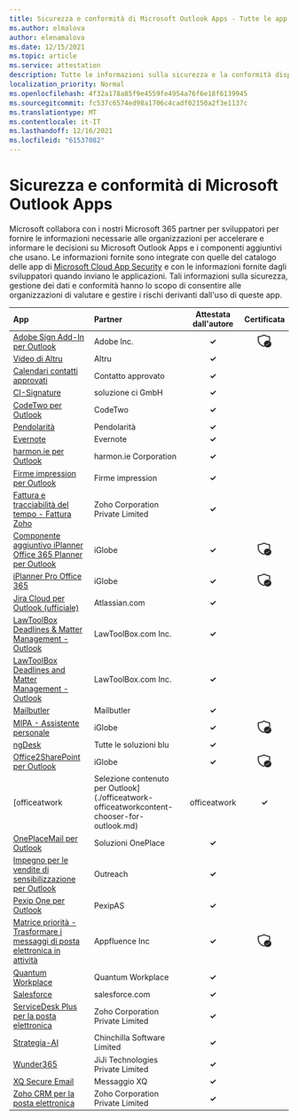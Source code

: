```yaml
---
title: Sicurezza e conformità di Microsoft Outlook Apps - Tutte le app
ms.author: elmalova
author: elenamalova
ms.date: 12/15/2021
ms.topic: article
ms.service: attestation
description: Tutte le informazioni sulla sicurezza e la conformità disponibili per tutte le app Outlook Microsoft.
localization_priority: Normal
ms.openlocfilehash: 4f32a178a85f9e4559fe4954a76f6e18f6139945
ms.sourcegitcommit: fc537c6574ed98a1706c4cadf02150a2f3e1137c
ms.translationtype: MT
ms.contentlocale: it-IT
ms.lasthandoff: 12/16/2021
ms.locfileid: "61537082"
---
```

# <a name="microsoft-outlook-apps-security-and-compliance"></a>Sicurezza e conformità di Microsoft Outlook Apps

Microsoft collabora con i nostri Microsoft 365 partner per sviluppatori per fornire le informazioni necessarie alle organizzazioni per accelerare e informare le decisioni su Microsoft Outlook Apps e i componenti aggiuntivi che usano. Le informazioni fornite sono integrate con quelle del catalogo delle app di [Microsoft Cloud App Security](https://www.microsoft.com/en-us/enterprise-mobility-security/cloud-app-security) e con le informazioni fornite dagli sviluppatori quando inviano le applicazioni. Tali informazioni sulla sicurezza, gestione dei dati e conformità hanno lo scopo di consentire alle organizzazioni di valutare e gestire i rischi derivanti dall'uso di queste app.

| **App** | **Partner** | **Attestata dall'autore** | **Certificata** |
|:--------|:------------|:----------------------:|:-------------:|
| [Adobe Sign Add-In per Outlook](./adobe-inc-sign-add-in-for-outlook.md) | Adobe Inc. | **✓** | <img alt="Certified application badge" src="../media/certified-badge.png" height="25" width="25" /> |
| [Video di Altru](./altru-videos.md) | Altru | **✓** |  |
| [Calendari contatti approvati](./approved-contact-calendars.md) | Contatto approvato | **✓** |  |
| [CI-Signature](./ci-solution-gmbh-signature.md) | soluzione ci GmbH | **✓** |  |
| [CodeTwo per Outlook](./codetwo-for-outlook.md) | CodeTwo | **✓** |  |
| [Pendolarità](./commuty.md) | Pendolarità | **✓** |  |
| [Evernote](./evernote.md) | Evernote | **✓** |  |
| [harmon.ie per Outlook](./harmonie-corporation-for-outlook.md) | harmon.ie Corporation | **✓** |  |
| [Firme impression per Outlook](./impression-signatures-for-outlook.md) | Firme impression | **✓** |  |
| [Fattura e tracciabilità del tempo - Fattura Zoho](./zoho-corporation-private-limited-invoice-and-time-tracking.md) | Zoho Corporation Private Limited | **✓** |  |
| [Componente aggiuntivo iPlanner Office 365 Planner per Outlook](./iglobe-iplanner-office-365-planner-add-in-for-outlook.md) | iGlobe | **✓** | <img alt="Certified application badge" src="../media/certified-badge.png" height="25" width="25" /> |
| [iPlanner Pro Office 365](./iglobe-iplanner-pro-office-365.md) | iGlobe | **✓** | <img alt="Certified application badge" src="../media/certified-badge.png" height="25" width="25" /> |
| [Jira Cloud per Outlook (ufficiale)](./atlassiancom-jira-cloud-for-outlook-official.md) | Atlassian.com | **✓** |  |
| [LawToolBox Deadlines &amp; Matter Management - Outlook](./lawtoolboxcom-inc-lawtoolbox-deadlines-and-matter-management-outlook.md) | LawToolBox.com Inc. | **✓** |  |
| [LawToolBox Deadlines and Matter Management - Outlook](./lawtoolboxcom-inc-lawtoolbox-deadlines-and-matter-management-outlook.md) | LawToolBox.com Inc. | **✓** |  |
| [Mailbutler](./mailbutler.md) | Mailbutler | **✓** |  |
| [MIPA - Assistente personale](./iglobe-mipa-your-own-personal-assistant.md) | iGlobe | **✓** | <img alt="Certified application badge" src="../media/certified-badge.png" height="25" width="25" /> |
| [ngDesk](./all-blue-solutions-ngdesk.md) | Tutte le soluzioni blu | **✓** |  |
| [Office2SharePoint per Outlook](./iglobe-office2sharepoint-for-outlook.md) | iGlobe | **✓** | <img alt="Certified application badge" src="../media/certified-badge.png" height="25" width="25" /> |
| [officeatwork | Selezione contenuto per Outlook](./officeatwork-officeatworkcontent-chooser-for-outlook.md) | officeatwork | **✓** |  |
| [OnePlaceMail per Outlook](./oneplace-solutions-oneplacemail-for-outlook.md) | Soluzioni OnePlace | **✓** |  |
| [Impegno per le vendite di sensibilizzazione per Outlook](./outreach-sales-engagement-for-outlook.md) | Outreach | **✓** |  |
| [Pexip One per Outlook](./pexipas-pexip-one-for-outlook.md) | PexipAS | **✓** |  |
| [Matrice priorità - Trasformare i messaggi di posta elettronica in attività](./appfluence-inc-priority-matrix-turn-emails-into-tasks.md) | Appfluence Inc | **✓** | <img alt="Certified application badge" src="../media/certified-badge.png" height="25" width="25" /> |
| [Quantum Workplace](./quantum-workplace.md) | Quantum Workplace | **✓** |  |
| [Salesforce](./salesforcecom-salesforce.md) | salesforce.com | **✓** |  |
| [ServiceDesk Plus per la posta elettronica](./zoho-corporation-private-limited-servicedesk-plus-for-email.md) | Zoho Corporation Private Limited | **✓** |  |
| [Strategia-AI](./chinchilla-software-limited-strategy-ai.md) | Chinchilla Software Limited | **✓** |  |
| [Wunder365](./jiji-technologies-private-limited-wunder365.md) | JiJi Technologies Private Limited | **✓** |  |
| [XQ Secure Email](./xq-message-secure-email.md) | Messaggio XQ | **✓** |  |
| [Zoho CRM per la posta elettronica](./zoho-corporation-private-limited-crm-for-email.md) | Zoho Corporation Private Limited | **✓** |  |

